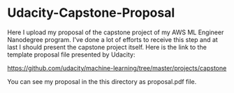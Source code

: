 # Udacity-Capstone-Proposal

Here I upload my proposal of the capstone project of my AWS ML Engineer Nanodegree program. I've done a lot of efforts to receive this step and at last I should present the capstone project itself. Here is the link to the template proposal file presented by Udacity:

https://github.com/udacity/machine-learning/tree/master/projects/capstone

You can see my proposal in the this directory as proposal.pdf file.
